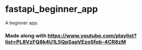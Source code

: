 # fastapi_beginner_app
A beginner app.

### Made along with https://www.youtube.com/playlist?list=PL8VzFQ8k4U1L5QpSapVEzoSfob-4CR8zM
